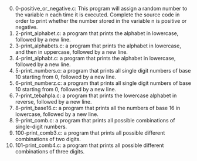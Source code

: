 0. 0-positive_or_negative.c: This program will assign a random number to the variable n each time it is executed. Complete the source code in order to print whether the number stored in the variable n is positive or negative.
2. 2-print_alphabet.c: a program that prints the alphabet in lowercase, followed by a new line.
3. 3-print_alphabets.c: a program that prints the alphabet in lowercase, and then in uppercase, followed by a new line.
4. 4-print_alphabt.c: a program that prints the alphabet in lowercase, followed by a new line.
5. 5-print_numbers.c: a program that prints all single digit numbers of base 10 starting from 0, followed by a new line.
6. 6-print_numberz.c: a program that prints all single digit numbers of base 10 starting from 0, followed by a new line.
7. 7-print_tebahpla.c: a program that prints the lowercase alphabet in reverse, followed by a new line.
8. 8-print_base16.c: a program that prints all the numbers of base 16 in lowercase, followed by a new line.
9. 9-print_comb.c:  a program that prints all possible combinations of single-digit numbers.
10. 100-print_comb3.c: a program that prints all possible different combinations of two digits.
11. 101-print_comb4.c:  a program that prints all possible different combinations of three digits.
